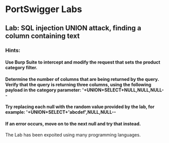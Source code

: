 # PortSwigger Labs 

## Lab: SQL injection UNION attack, finding a column containing text


### Hints: 

#### Use Burp Suite to intercept and modify the request that sets the product category filter.
#### Determine the number of columns that are being returned by the query. Verify that the query is returning three columns, using the following payload in the category parameter: '+UNION+SELECT+NULL,NULL,NULL--
#### Try replacing each null with the random value provided by the lab, for example: '+UNION+SELECT+'abcdef',NULL,NULL--
#### If an error occurs, move on to the next null and try that instead.

The Lab has been expoited using many programming languages.
